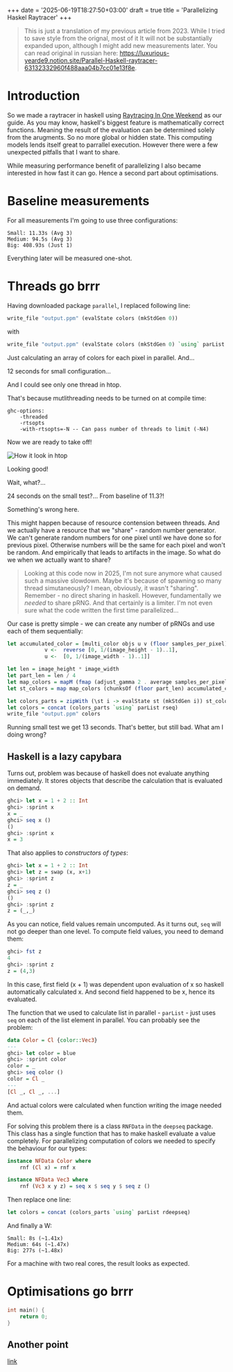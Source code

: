+++
date = '2025-06-19T18:27:50+03:00'
draft = true
title = 'Parallelizing Haskel Raytracer'
+++

> This is just a translation of my previous article from 2023. While I tried to save style from the orignal, most of it It will not be
substantially expanded upon, although I might add new measurements later. You 
can read original in russian here: https://luxurious-yearde9.notion.site/Parallel-Haskell-raytracer-63132332960f488aaa04b7cc01e13f8e.

# Introduction

So we made a raytracer in haskell using [Raytracing In One Weekend](https://raytracing.github.com) as our guide.
As you may know, haskell's biggest feature is mathematically correct functions. Meaning the result of the evaluation can be determined solely from the arugments. So no more global or hidden state. This computing models lends itself great to parrallel execution. However there were a few unexpected pitfalls that I want to share. 

While measuring performance benefit of parallelizing I also became interested in how fast it can go. Hence a second part about optimisations.

# Baseline measurements
For all measurements I'm going to use three configurations:
```
Small: 11.33s (Avg 3)
Medium: 94.5s (Avg 3)
Big: 408.93s (Just 1)
```
Everything later will be measured one-shot.

# Threads go brrr

Having downloaded package `parallel`, I replaced following line:
```haskell
write_file "output.ppm" (evalState colors (mkStdGen 0))
```
with
```haskell
write_file "output.ppm" (evalState colors (mkStdGen 0) `using` parList rseq)
```
Just calculating an array of colors for each pixel in parallel. And...

12 seconds for small configuration...

And I could see only one thread in htop.

That's because mutlithreading needs to be turned on at compile time:

```
ghc-options: 
    -threaded 
    -rtsopts 
    -with-rtsopts=-N -- Can pass number of threads to limit (-N4)
```

Now we are ready to take off!

![How it look in htop](/haskell-htop.webp)

Looking good!

Wait, what?...

24 seconds on the small test?... From baseline of 11.3?!

Something's wrong here.

This might happen because of resource contension between threads. And we actually have a resource that we "share" - random number generator. We can't generate random numbers for one pixel until we have done so for previous pixel. Otherwise numbers will be the same for each pixel and won't be random. And empirically that leads to artifacts in the image. So what do we when we actually want to share?

> Looking at this code now in 2025, I'm not sure anymore what caused such a massive slowdown. Maybe it's because of spawning so many thread simutaneously? I mean, obviously, it wasn't "sharing". Remember - no direct sharing in haskell. However, fundamentally we _needed_ to share pRNG. And that certainly is a limiter. I'm not even sure what the code written the first time parallelized...

Our case is pretty simple - we can create any number of pRNGs and use each of them sequentially:

```haskell
let accumulated_color = [multi_color objs u v (floor samples_per_pixel)|
            v <-  reverse [0, 1/(image_height - 1)..1], 
            u <-  [0, 1/(image_width - 1)..1]]

let len = image_height * image_width
let part_len = len / 4
let map_colors = mapM (fmap (adjust_gamma 2 . average samples_per_pixel))
let st_colors = map map_colors (chunksOf (floor part_len) accumulated_color)

let colors_parts = zipWith (\st i -> evalState st (mkStdGen i)) st_colors [0..]
let colors = concat (colors_parts `using` parList rseq)
write_file "output.ppm" colors
```

Running small test we get 13 seconds. That's better, but still bad. What am I doing wrong?

## Haskell is a lazy capybara

Turns out, problem was because of haskell does not evaluate anything immediately. It stores objects that describe the calculation that is evaluated on demand.

```haskell
ghci> let x = 1 + 2 :: Int
ghci> :sprint x
x = _
ghci> seq x ()
()
ghci> :sprint x
x = 3
```

That also applies to _constructors of types_:

```haskell
ghci> let x = 1 + 2 :: Int
ghci> let z = swap (x, x+1)
ghci> :sprint z
z = _
ghci> seq z ()
()
ghci> :sprint z
z = (_,_)
```

As you can notice, field values remain uncomputed. As it turns out, `seq` will not go deeper than one level. To compute field values, you need to demand them:

```haskell
ghci> fst z
4
ghci> :sprint z
z = (4,3)
```

In this case, first field (x + 1) was dependent upon evaluation of x so haskell automatically calculated x. And second field happened to be x, hence its evaluated.

The function that we used to calculate list in parallel - `parList` - just uses `seq` on each of the list element in parallel. You can probably see the problem: 

```haskell
data Color = Cl {color::Vec3}
---
ghci> let color = blue
ghci> :sprint color
color = _
ghci> seq color ()
color = Cl _
---
[Cl _, Cl _, ...]
```

And actual colors were calculated when function writing the image needed them.

For solving this problem there is a class `RNFData` in the `deepseq` package. This class has a single function that has to make haskell evaluate a value completely. For parallelizing computation of colors we needed to specify the behaviour for our types:

```haskell
instance NFData Color where 
    rnf (Cl x) = rnf x

instance NFData Vec3 where
    rnf (Vc3 x y z) = seq x $ seq y $ seq z ()
```

Then replace one line:

```haskell
let colors = concat (colors_parts `using` parList rdeepseq)
```

And finally a W:

```
Small: 8s (~1.41x)
Medium: 64s (~1.47x)
Big: 277s (~1.48x)
```

For a machine with two real cores, the result looks as expected.

# Optimisations go brrr

```c
int main() {
    return 0;
}
```

## Another point

[link](https://google.com)

